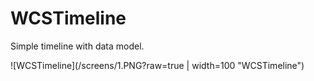 # WCSTimeline
Simple timeline with data model.

![WCSTimeline](/screens/1.PNG?raw=true | width=100 "WCSTimeline")
